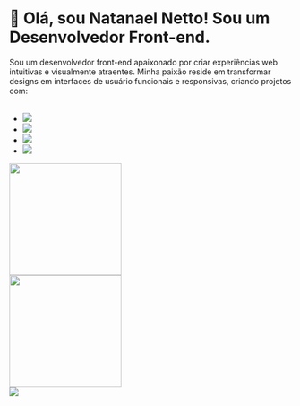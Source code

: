 # 👋 Olá, sou Natanael Netto! Sou um Desenvolvedor Front-end.

 Sou um desenvolvedor front-end apaixonado por criar experiências web intuitivas e visualmente atraentes. Minha paixão reside em transformar designs em interfaces de usuário funcionais e responsivas, criando projetos com:
<br>
<br>
- <img src="https://img.shields.io/badge/CSS-239120?&style=for-the-badge&logo=css3&logoColor=white"/>

- <img src= "https://img.shields.io/badge/CSS3-1572B6?style=for-the-badge&logo=css3&logoColor=white"/>

- <img src= "https://img.shields.io/badge/HTML-239120?style=for-the-badge&logo=html5&logoColor=white"/>

- <img src= "https://img.shields.io/badge/JavaScript-323330?style=for-the-badge&logo=javascript&logoColor=F7DF1E"/>
<a href="https://github.com/anuraghazra/github-readme-stats">
  <img height=200 align="center" src="https://github-readme-stats.vercel.app/api?username=NatanaelNetto" />
</a>
<br>
<a href="https://github.com/anuraghazra/convoychat">
  <img height=200 align="center" src="https://github-readme-stats.vercel.app/api/top-langs?username=anuraghazra&layout=compact&langs_count=8&card_width=320" />
</a>
<br>
<img src="![badges1](https://dev-to-uploads.s3.amazonaws.com/uploads/articles/6n8fc8zw8pawxveffitx.png)"/>
